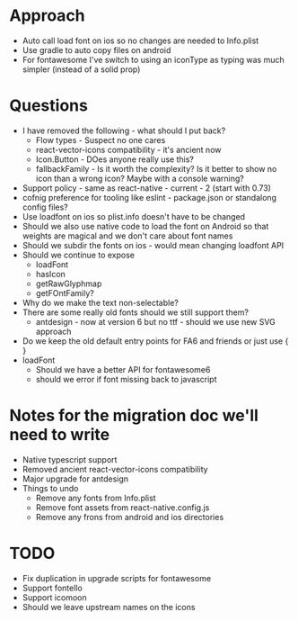 # Approach
* Auto call load font on ios so no changes are needed to Info.plist
* Use gradle to auto copy files on android
* For fontawesome I've switch to using an iconType as typing was much simpler (instead of a solid prop)

# Questions
* I have removed the following - what should I put back?
  * Flow types - Suspect no one cares
  * react-vector-icons compatibility - it's ancient now
  * Icon.Button - DOes anyone really use this?
  * fallbackFamily - Is it worth the complexity? Is it better to show no icon than a wrong icon? Maybe with a console warning?
* Support policy - same as react-native - current - 2 (start with 0.73)
* cofnig preference for tooling like eslint - package.json or standalong config files?
* Use loadfont on ios so plist.info doesn't have to be changed
* Should we also use native code to load the font on Android so that weights are magical and we don't care about font names
* Should we subdir the fonts on ios - would mean changing loadfont API
* Should we continue to expose
  * loadFont
  * hasIcon
  * getRawGlyphmap
  * getFOntFamily?
* Why do we make the text non-selectable?
* There are some really old fonts should we still support them?
  * antdesign - now at version 6 but no ttf - should we use new SVG approach
* Do we keep the old default entry points for FA6 and friends or just use { }
* loadFont
  * Should we have a better API for fontawesome6
  * should we error if font missing back to javascript

# Notes for the migration doc we'll need to write
* Native typescript support
* Removed ancient react-vector-icons compatibility
* Major upgrade for antdesign
* Things to undo
  * Remove any fonts from Info.plist
  * Remove font assets from react-native.config.js
  * Remove any frons from android and ios directories

# TODO
* Fix duplication in upgrade scripts for fontawesome
* Support fontello
* Support icomoon
* Should we leave upstream names on the icons

